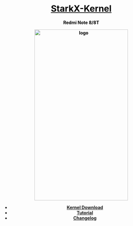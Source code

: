 <h1 style="text-align: center;"><span style="text-decoration: underline; color: #000000;"><strong>StarkX-Kernel</strong></span></h1>
<p style="text-align: center;"><span style="color: #000000;"><strong>Redmi Note 8/8T</strong></span></p>
<p style="text-align: center;"><span style="color: #000000;"><strong><img src="https://github.com/redstarksten/redstarksten.github.io/blob/master/logokernel.png?raw=true" alt="logo" width="300" height="548" /></strong></span></p>

<ul>
<li style="text-align: center;"><strong><span style="color: #000000;"><a href="https://redstarksten.github.io/kernel.html" target="_blank" rel="noopener">Kernel Download</a></span></strong></li>
<li style="text-align: center;"><strong><span style="color: #000000;"><a href="https://redstarksten.github.io/tutorial.html" target="_blank" rel="noopener">Tutorial</a></span></strong></li>
<li style="text-align: center;"><strong><span style="color: #000000;"><a href="https://redstarksten.github.io/changelog.html" target="_blank" rel="noopener">Changelog</a></span></strong></li>
</ul>
